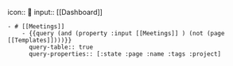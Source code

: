 icon:: 📝
input:: [[Dashboard]]

	- # [[Meetings]]
		- {{query (and (property :input [[Meetings]] ) (not (page [[Templates]])))}}
		  query-table:: true
		  query-properties:: [:state :page :name :tags :project]